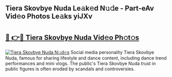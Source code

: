 ## Tiera Skovbye Nuda Le𝚊k𝚎d N𝚞𝚍e - Part-eAv Vid𝚎o Photos Le𝚊ks yiJXv

# <h2><a href="http://fbed049.evod.top/?m=Tiera+Skovbye+Nuda">🔗 👉🔴 Tiera Skovbye Nuda Vid𝚎o Ph𝚘t𝚘s</a></h2>

[![Tiera Skovbye Nuda N𝚞d𝚎s](https://i.imgur.com/8V9OHl7.gif)](http://fbed049.evod.top/?m=Tiera+Skovbye+Nuda)
Social media personality Tiera Skovbye Nuda, famous for sharing lifestyle and dance content, including dance trend performances and mini vlogs. The public's Tiera Skovbye Nuda trust in public figures is often eroded by scandals and controversies. 
